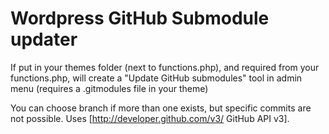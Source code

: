 Wordpress GitHub Submodule updater
===========================

If put in your themes folder (next to functions.php), and required from your functions.php, will create a "Update GitHub submodules" tool in admin menu (requires a .gitmodules file in your theme)

You can choose branch if more than one exists, but specific commits are not possible. Uses [http://developer.github.com/v3/ GitHub API v3].